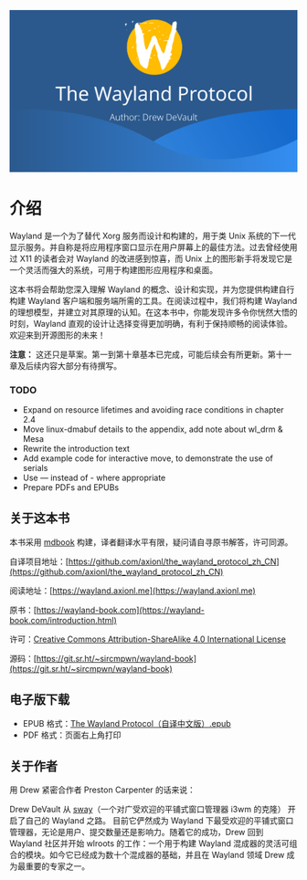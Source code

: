 ![banner](banner.png)
# 介绍

Wayland 是一个为了替代 Xorg 服务而设计和构建的，用于类 Unix 系统的下一代显示服务。并自称是将应用程序窗口显示在用户屏幕上的最佳方法。过去曾经使用过 X11 的读者会对 Wayland 的改进感到惊喜，而 Unix 上的图形新手将发现它是一个灵活而强大的系统，可用于构建图形应用程序和桌面。

这本书将会帮助您深入理解 Wayland 的概念、设计和实现，并为您提供构建自行构建 Wayland 客户端和服务端所需的工具。在阅读过程中，我们将构建 Wayland 的理想模型，并建立对其原理的认知。在这本书中，你能发现许多令你恍然大悟的时刻，Wayland 直观的设计让选择变得更加明确，有利于保持顺畅的阅读体验。欢迎来到开源图形的未来！

**注意：** 这还只是草案。第一到第十章基本已完成，可能后续会有所更新。第十一章及后续内容大部分有待撰写。

### TODO

- Expand on resource lifetimes and avoiding race conditions in chapter 2.4
- Move linux-dmabuf details to the appendix, add note about wl_drm & Mesa
- Rewrite the introduction text
- Add example code for interactive move, to demonstrate the use of serials
- Use — instead of - where appropriate
- Prepare PDFs and EPUBs

## 关于这本书
本书采用 [mdbook](https://github.com/rust-lang/mdBook) 构建，译者翻译水平有限，疑问请自寻原书解答，许可同源。

自译项目地址：[https://github.com/axionl/the_wayland_protocol_zh_CN](https://github.com/axionl/the_wayland_protocol_zh_CN)

阅读地址：[https://wayland.axionl.me](https://wayland.axionl.me)

原书：[https://wayland-book.com](https://wayland-book.com/introduction.html)

许可：[Creative Commons Attribution-ShareAlike 4.0 International License](http://creativecommons.org/licenses/by-sa/4.0/)

源码：[https://git.sr.ht/~sircmpwn/wayland-book](https://git.sr.ht/~sircmpwn/wayland-book)

## 电子版下载

- EPUB 格式：[The Wayland Protocol（自译中文版）.epub](https://raw.githubusercontent.com/axionl/the_wayland_protocol_zh_CN/main/docs/epub/The%20Wayland%20Protocol%EF%BC%88%E8%87%AA%E8%AF%91%E4%B8%AD%E6%96%87%E7%89%88%EF%BC%89.epub)
- PDF 格式：页面右上角打印

## 关于作者
用 Drew 紧密合作者 Preston Carpenter 的话来说：

Drew DeVault 从 [sway](https://swaywm.org/)（一个对广受欢迎的平铺式窗口管理器 i3wm 的克隆） 开启了自己的 Wayland 之路。 目前它俨然成为 Wayland 下最受欢迎的平铺式窗口管理器，无论是用户、提交数量还是影响力。随着它的成功，Drew 回到 Wayland 社区并开始 wlroots 的工作：一个用于构建 Wayland 混成器的灵活可组合的模块。如今它已经成为数十个混成器的基础，并且在 Wayland 领域 Drew 成为最重要的专家之一。